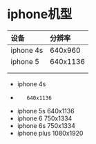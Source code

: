 # iphone机型

| 设备 | 分辨率 |
| :--- | :--- |
| iphone 4s | 640x960 |
| iphone 5 | 640x1136 |
|  |  |
|  |  |

* iphone 4s      
*        640x1136
* iphone 5s      640x1136 
* iphone 6        750x1334
* iphone 6s       750x1334
* iphone plus    1080x1920

